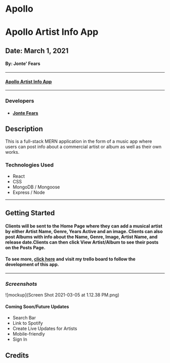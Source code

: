 # Apollo
# Apollo Artist Info App
## Date: March 1, 2021
#### By: Jonte' Fears

***

####  [Apollo Artist Info App](https://github.com/JYoung554/Apollo)

***

### Developers

* ####  [Jonte Fears](https://github.com/JYoung554)



## Description
This is a full-stack MERN application in the form of a music app where users can post info about a commercial artist or album as well as their own works. 

### Technologies Used
* React
* CSS
* MongoDB / Mongoose
* Express / Node

***

## Getting Started

#### Clients will be sent to the Home Page where they can add a musical artist by either Artist Name, Genre, Years Active and an image. Clients can also post Albums with info about the Name, Genre, Image, Artist Name, and release date.Clients can then click View Artist/Album to see their posts on the Posts Page.

#### To see more, [click here](https://trello.com/b/IqrPXsEl/apollo) and visit my trello board to follow the development of this app.

***

### ***Screenshots***

![mockup](Screen Shot 2021-03-05 at 1.12.38 PM.png)

#### Coming Soon/Future Updates

- Search Bar
- Link to Spotify
- Create Live Updates for Artists
- Mobile-friendly
- Sign In

## Credits

